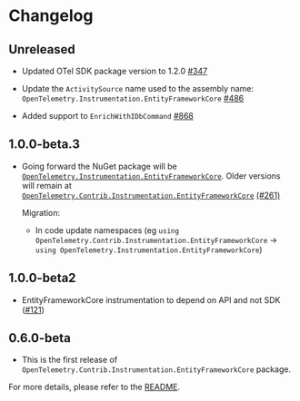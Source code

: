 # Changelog

## Unreleased

* Updated OTel SDK package version to 1.2.0
  [#347](https://github.com/open-telemetry/opentelemetry-dotnet-contrib/pull/347)

* Update the `ActivitySource` name used to the assembly name:
`OpenTelemetry.Instrumentation.EntityFrameworkCore`
  [#486](https://github.com/open-telemetry/opentelemetry-dotnet-contrib/pull/486)

* Added support to `EnrichWithIDbCommand`
  [#868](https://github.com/open-telemetry/opentelemetry-dotnet-contrib/pull/868)

## 1.0.0-beta.3

* Going forward the NuGet package will be
  [`OpenTelemetry.Instrumentation.EntityFrameworkCore`](https://www.nuget.org/packages/OpenTelemetry.Instrumentation.EntityFrameworkCore).
  Older versions will remain at
  [`OpenTelemetry.Contrib.Instrumentation.EntityFrameworkCore`](https://www.nuget.org/packages/OpenTelemetry.Contrib.Instrumentation.EntityFrameworkCore)
  [(#261)](https://github.com/open-telemetry/opentelemetry-dotnet-contrib/pull/261)

  Migration:

  * In code update namespaces (eg `using
    OpenTelemetry.Contrib.Instrumentation.EntityFrameworkCore` -> `using
    OpenTelemetry.Instrumentation.EntityFrameworkCore`)

## 1.0.0-beta2

* EntityFrameworkCore instrumentation to depend on API and not SDK
  ([#121](https://github.com/open-telemetry/opentelemetry-dotnet-contrib/pull/121))

## 0.6.0-beta

* This is the first release of
  `OpenTelemetry.Contrib.Instrumentation.EntityFrameworkCore` package.

For more details, please refer to the [README](README.md).
